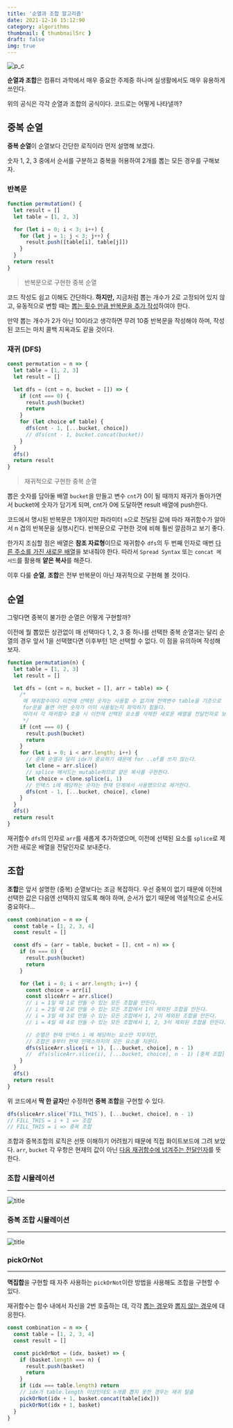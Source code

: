 ```yaml
---
title: '순열과 조합 알고리즘'
date: 2021-12-16 15:12:90
category: algorithms
thumbnail: { thumbnailSrc }
draft: false
img: true
---
```


![p_c](./img/pac.jpeg)

**순열과 조합**은 컴퓨터 과학에서 매우 중요한 주제중 하나며 실생활에서도 매우 유용하게 쓰인다.

위의 공식은 각각 순열과 조합의 공식이다. 코드로는 어떻게 나타낼까?

## 중복 순열

**중복 순열**이 순열보다 간단한 로직이라 먼저 설명해 보겠다.

숫자 1, 2, 3 중에서 순서를 구분하고 중복을 허용하여 2개를 뽑는 모든 경우를 구해보자.

### 반복문

```js
function permutation() {
  let result = []
  let table = [1, 2, 3]

  for (let i = 0; i < 3; i++) {
    for (let j = 1; j < 3; j++) {
      result.push([table[i], table[j]])
    }
  }
  return result
}
```

> 반복문으로 구현한 중복 순열

코드 작성도 쉽고 이해도 간단하다. **하지만,** 지금처럼 뽑는 개수가 2로 고정되어 있지 않고, 유동적으로 변할 때는 <u>뽑는 횟수 만큼 반복문을 추가 작성</u>하여야 한다.

만약 뽑는 개수가 2가 아닌 10이라고 생각하면 무려 10중 반복문을 작성해야 하며, 작성된 코드는 마치 콜백 지옥과도 같을 것이다.

### 재귀 (DFS)

```js
const permutation = n => {
  let table = [1, 2, 3]
  let result = []

  let dfs = (cnt = n, bucket = []) => {
    if (cnt === 0) {
      result.push(bucket)
      return
    }
    for (let choice of table) {
      dfs(cnt - 1, [...bucket, choice])
      // dfs(cnt - 1, bucket.concat(bucket))
    }
  }
  dfs()
  return result
}
```

> 재귀적으로 구현한 중복 순열

뽑은 숫자를 담아둘 배열 `bucket`을 만들고 변수 `cnt`가 0이 될 때까지 재귀가 돌아가면서 bucket에 숫자가 담기게 되며, cnt가 0에 도달하면 result 배열에 push한다.

코드에서 명시된 반복문은 1개이지만 파라미터 `n`으로 전달된 값에 따라 재귀함수가 알아서 n 겹의 반복문을 실행시킨다. 반복문으로 구현한 것에 비해 훨씬 깔끔하고 보기 좋다.

한가지 조심할 점은 배열은 **참조 자료형**이므로 재귀함수 `dfs`의 두 번째 인자로 매번 <u>다른 주소를 가진 새로운 배열</u>을 보내줘야 한다. 따라서 `Spread Syntax` 또는 `concat 메서드`를 활용해 **얕은 복사**를 해준다.

이후 다룰 **순열**, **조합**은 전부 반복문이 아닌 재귀적으로 구현해 볼 것이다.

## 순열

그렇다면 중복이 불가한 순열은 어떻게 구현할까?

이전에 뭘 뽑았든 상관없이 매 선택마다 1, 2, 3 중 하나를 선택한 중복 순열과는 달리 순열의 경우 앞서 1을 선택했다면 이후부턴 1은 선택할 수 없다. 이 점을 유의하며 작성해보자.

```js
function permutation(n) {
  let table = [1, 2, 3]
  let result = []

  let dfs = (cnt = n, bucket = [], arr = table) => {
    /* 
     매 재귀함수마다 이전에 선택된 숫자는 사용할 수 없기에 전역변수 table을 기준으로 
     for문을 돌면 어떤 숫자가 이미 사용됬는지 파악하기 힘들다. 
     따라서 각 재귀함수 호출 시 이전에 선택된 요소를 삭제한 새로운 배열을 전달인자로 보낸다.
     */
    if (cnt === 0) {
      result.push(bucket)
      return
    }
    for (let i = 0; i < arr.length; i++) {
      // 중복 순열과 달리 idx가 중요하기 때문에 for ..of를 쓰지 않는다.
      let clone = arr.slice()
      // splice 메서드는 mutable하므로 얕은 복사를 구현한다.
      let choice = clone.splice(i, 1)
      // 인덱스 i에 해당하는 숫자는 현재 단계에서 사용했으므로 제거한다.
      dfs(cnt - 1, [...bucket, choice], clone)
    }
  }
  dfs()
  return result
}
```

재귀함수 `dfs`의 인자로 `arr`를 새롭게 추가하였으며, 이전에 선택된 요소를 `splice`로 제거한 새로운 배열을 전달인자로 보내준다.

## 조합

**조합**은 앞서 설명한 (중복) 순열보다는 조금 복잡하다. 우선 중복이 없기 때문에 이전에 선택한 값은 다음엔 선택하지 않도록 해야 하며, 순서가 없기 때문에 역설적으로 순서도 중요하다...

```js
const combination = n => {
  const table = [1, 2, 3, 4]
  const result = []

  const dfs = (arr = table, bucket = [], cnt = n) => {
    if (n === 0) {
      result.push(bucket)
      return
    }

    for (let i = 0; i < arr.length; i++) {
      const choice = arr[i]
      const sliceArr = arr.slice()
      // i = 1일 때 1로 만들 수 있는 모든 조합을 만든다.
      // i = 2일 때 2로 만들 수 있는 모든 조합에서 1이 제외된 조합을 만든다.
      // i = 3일 때 3로 만들 수 있는 모든 조합에서 1, 2이 제외된 조합을 만든다.
      // i = 4일 때 4로 만들 수 있는 모든 조합에서 1, 2, 3이 제외된 조합을 만든다.

      // 순열은 현재 인덱스 i 에 해당하는 요소만 지우지만,
      // 조합은 0부터 현재 인덱스까지의 모든 요소를 지운다.
      dfs(sliceArr.slice(i + 1), [...bucket, choice], n - 1)
      //  dfs(sliceArr.slice(i), [...bucket, choice], n - 1) [중복 조합]
    }
  }
  dfs()
  return result
}
```

위 코드에서 **딱 한 글자**만 수정하면 **중복 조합**을 구현할 수 있다.

```js
dfs(sliceArr.slice(`FILL_THIS`), [...bucket, choice], n - 1)
// FILL_THIS = i + 1 => 조합
// FILL_THIS = i => 중복 조합
```

조합과 중복조합의 로직은 선뜻 이해하기 어려웠기 때문에 직접 화이트보드에 그려 보았다.
`arr`, `bucket` 각 우항은 현재의 값이 아닌 <u>다음 재귀함수에 넘겨주는 전달인자</u>를 뜻한다.

### 조합 시뮬레이션

---

![title](./img/combi.png)

### 중복 조합 시뮬레이션

---

![title](./img/combi2.png)

### pickOrNot

---

**멱집합**을 구현할 때 자주 사용하는 `pickOrNot`이란 방법을 사용해도 조합을 구현할 수 있다.

재귀함수는 함수 내에서 자신을 2번 호출하는 데, 각각 <u>뽑는 경우</u>와 <u>뽑지 않는 경우</u>에 대응한다.

```js
const combination = n => {
  const table = [1, 2, 3, 4]
  const result = []

  const pickOrNot = (idx, basket) => {
    if (basket.length === n) {
      result.push(basket)
      return
    }
    if (idx === table.length) return
    // idx가 table.length 이상인데도 n개를 뽑지 못한 경우는 재귀 탈출
    pickOrNot(idx + 1, basket.concat(table[idx]))
    pickOrNot(idx + 1, basket)
  }
}
```
